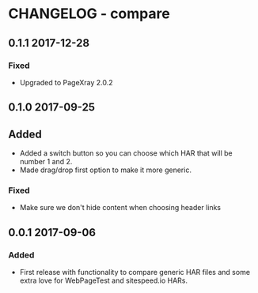 # CHANGELOG - compare

## 0.1.1 2017-12-28

### Fixed
* Upgraded to PageXray 2.0.2

## 0.1.0 2017-09-25

## Added
* Added a switch button so you can choose which HAR that will be number 1 and 2.
* Made drag/drop first option to make it more generic.

### Fixed 
* Make sure we don't hide content when choosing header links

## 0.0.1 2017-09-06
### Added
* First release with functionality to compare generic HAR files and some extra love for WebPageTest and sitespeed.io HARs.